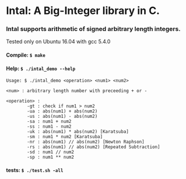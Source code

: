 # Intal: A Big-Integer library in C.
### Intal supports arithmetic of signed arbitrary length integers.

Tested only on Ubuntu 16.04 with gcc 5.4.0

#### Compile: `$ make`
#### Help: `$ ./intal_demo --help`
```
Usage: $ ./intal_demo <operation> <num1> <num2>

<num> : arbitrary length number with preceeding + or -

<operation> :
        -gt : check if num1 > num2
        -ua : abs(num1) + abs(num2)
        -us : abs(num1) - abs(num2)
        -sa : num1 + num2
        -ss : num1 - num2
        -uk : abs(num1) * abs(num2) [Karatsuba]
        -sm : num1 * num2 [Karatsuba]
        -nr : abs(num1) // abs(num2) [Newton Raphson]
        -rs : abs(num1) // abs(num2) [Repeated Subtraction]
        -sd : num1 // num2
        -sp : num1 ** num2
```

#### tests: `$ ./test.sh -all`
